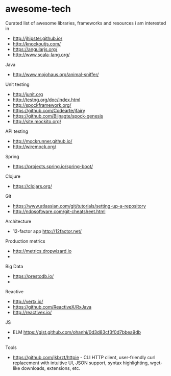 # awesome-tech
Curated list of awesome libraries, frameworks and resources i am interested in

* http://jhipster.github.io/
* http://knockoutjs.com/
* https://angularjs.org/
* http://www.scala-lang.org/

Java
* http://www.mojohaus.org/animal-sniffer/

Unit testing
* http://junit.org
* http://testng.org/doc/index.html
* http://spockframework.org/
* https://github.com/Codearte/jfairy
* https://github.com/Bijnagte/spock-genesis
* http://site.mockito.org/

API testing
* http://mockrunner.github.io/
* http://wiremock.org/

Spring
* https://projects.spring.io/spring-boot/

Clojure
* https://clojars.org/

Git
* https://www.atlassian.com/git/tutorials/setting-up-a-repository
* http://ndpsoftware.com/git-cheatsheet.html

Architecture
* 12-factor app http://12factor.net/

Production metrics
* http://metrics.dropwizard.io
* 

Big Data
* https://prestodb.io/
* 

Reactive
* http://vertx.io/
* https://github.com/ReactiveX/RxJava
* http://reactivex.io/

JS
* ELM https://gist.github.com/ohanhi/0d3d83cf3f0d7bbea9db
* 

Tools
* https://github.com/jkbrzt/httpie - CLI HTTP client, user-friendly curl replacement with intuitive UI, JSON support, syntax highlighting, wget-like downloads, extensions, etc.
